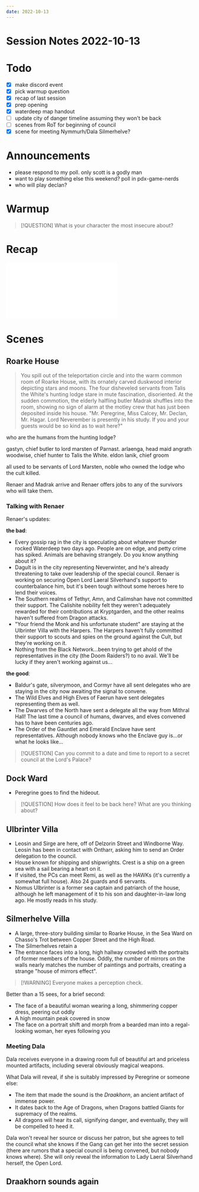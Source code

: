 ```yaml
---
date: 2022-10-13
---
```

# Session Notes 2022-10-13
# Todo
- [x] make discord event
- [x] pick warmup question
- [x] recap of last session
- [x] prep opening
- [x] waterdeep map handout
- [ ] update city of danger timeline assuming they won't be back
- [ ] scenes from RoT for beginning of council
- [x] scene for meeting Nymmurh/Dala Silmerhelve?
# Announcements
- please respond to my poll. only scott is a godly man
- want to play something else this weekend? poll in pdx-game-nerds
- who will play declan?
# Warmup
> [!QUESTION] What is your character the most insecure about?
# Recap
![a3e25](../logbook/act-iii/a3e25.md)
# Scenes
## Roarke House
> You spill out of the teleportation circle and into the warm common room of Roarke House, with its ornately carved duskwood interior depicting stars and moons. The four disheveled servants from Talis the White's hunting lodge stare in mute fascination, disoriented. At the sudden commotion, the elderly halfling butler Madrak shuffles into the room, showing no sign of alarm at the motley crew that has just been deposited inside his house. "Mr. Peregrine, Miss Calcey, Mr. Declan, Mr. Hagar. Lord Neverember is presently in his study. If you and your guests would be so kind as to wait here?"

who are the humans from the hunting lodge?

gastyn, chief butler to lord marsten of Parnast.
arlaenga, head maid
angrath woodwise, chief hunter to Talis the White.
eldon lanik, chief groom

all used to be servants of Lord Marsten, noble who owned the lodge who the cult killed.

Renaer and Madrak arrive and Renaer offers jobs to any of the survivors who will take them.

### Talking with Renaer
Renaer's updates:

**the bad**:
- Every gossip rag in the city is speculating about whatever thunder rocked Waterdeep two days ago. People are on edge, and petty crime has spiked. Animals are behaving strangely. Do you know anything about it?
- Dagult is in the city representing Neverwinter, and he's already threatening to take over leadership of the special council. Renaer is working on securing Open Lord Laeral Silverhand's support to counterbalance him, but it's been tough without some heroes here to lend their voices.
- The Southern realms of Tethyr, Amn, and Calimshan have not committed their support. The Calishite nobility felt they weren't adequately rewarded for their contributions at Kryptgarden, and the other realms haven't suffered from Dragon attacks.
- "Your friend the Monk and his unfortunate student" are staying at the Ulbrinter Villa with the Harpers. The Harpers haven't fully committed their support to scouts and spies on the ground against the Cult, but they're working on it.
- Nothing from the Black Network...been trying to get ahold of the representatives in the city (the Doom Raiders?) to no avail. We'll be lucky if they aren't working against us...

**the good**:
- Baldur's gate, silverymoon, and Cormyr have all sent delegates who are staying in the city now awaiting the signal to convene.
- The Wild Elves and High Elves of Faerun have sent delegates representing them as well.
- The Dwarves of the North have sent a delegate all the way from Mithral Hall! The last time a council of humans, dwarves, and elves convened has to have been centuries ago.
- The Order of the Gauntlet and Emerald Enclave have sent representatives. Although nobody knows who the Enclave guy is...or what he looks like... 

> [!QUESTION] Can you commit to a date and time to report to a secret council at the Lord's Palace?

## Dock Ward
- Peregrine goes to find the hideout.

> [!QUESTION] How does it feel to be back here? What are you thinking about?

## Ulbrinter Villa
- Leosin and Sirge are here, off of Delzorin Street and Windborne Way. Leosin has been in contact with Ontharr, asking him to send an Order delegation to the council.
- House known for shipping and shipwrights. Crest is a ship on a green sea with a sail bearing a heart on it.
- If visited, the PCs can meet Remi, as well as the HAWKs (it's currently a somewhat full house). Also 24 guards and 6 servants.
- Nomus Ulbrinter is a former sea captain and patriarch of the house, although he left management of it to his son and daughter-in-law long ago. He mostly reads in his study.

## Silmerhelve Villa
- A large, three-story building similar to Roarke House, in the Sea Ward on Chasso's Trot between Copper Street and the High Road.
- The Silmerhelves retain a 
- The entrance faces into a long, high hallway crowded with the portraits of former members of the house. Oddly, the number of mirrors on the walls nearly matches the number of paintings and portraits, creating a strange "house of mirrors effect".

> [!WARNING] Everyone makes a perception check.

Better than a 15 sees, for a brief second:
- The face of a beautiful woman wearing a long, shimmering copper dress, peering out oddly
- A high mountain peak covered in snow
- The face on a portrait shift and morph from a bearded man into a regal-looking woman, her eyes following you

### Meeting Dala
Dala receives everyone in a drawing room full of beautiful art and priceless mounted artifacts, including several obviously magical weapons.

What Dala will reveal, if she is suitably impressed by Peregrine or someone else:
- The item that made the sound is the *Draakhorn*, an ancient artifact of immense power.
- It dates back to the Age of Dragons, when Dragons battled Giants for supremacy of the realms.
- All dragons will hear its call, signifying danger, and eventually, they will be compelled to heed it.

Dala won't reveal her source or discuss her patron, but she agrees to tell the council what she knows if the Gang can get her into the secret session (there are rumors that a special council is being convened, but nobody knows where). She will only reveal the information to Lady Laeral Silverhand herself, the Open Lord.
## Draakhorn sounds again

